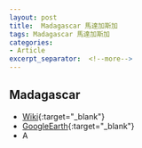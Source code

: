 ```yaml
---
layout: post
title:  Madagascar 馬達加斯加
tags: Madagascar 馬達加斯加 
categories:
- Article
excerpt_separator:  <!--more-->
---
```

## Madagascar 
- [Wiki](https://zh.wikipedia.org/w/index.php?search=Madagascar "Wiki"){:target="_blank"} 
- [GoogleEarth](https://earth.google.com/web/search/Madagascar "GoogleEarth"){:target="_blank"} 
- A 

